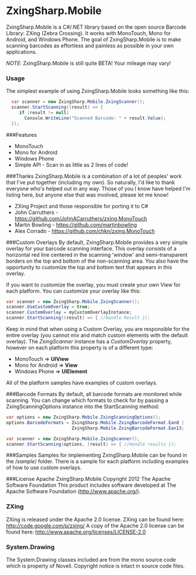 # ZxingSharp.Mobile

ZxingSharp.Mobile is a C#/.NET library based on the open source Barcode Library: ZXing (Zebra Crossing).  It works with MonoTouch, Mono for Android, and Windows Phone.  The goal of ZxingSharp.Mobile is to make scanning barcodes as effortless and painless as possible in your own applications.  

*NOTE*: ZxingSharp.Mobile is still quite BETA!  Your mileage may vary!

### Usage
The simplest example of using ZxingSharp.Mobile looks something like this:

```csharp  
  var scanner = new ZxingSharp.Mobile.ZxingScanner();
  scanner.StartScanning((result) => {   
     if (result != null)
       Console.WriteLine("Scanned Barcode: " + result.Value);
  });
```

###Features
- MonoTouch
- Mono for Android
- Windows Phone
- Simple API - Scan in as little as 2 lines of code!

###Thanks
ZxingSharp.Mobile is a combination of a lot of peoples' work that I've put together (including my own).  So naturally, I'd like to thank everyone who's helped out in any way.  Those of you I know have helped I'm listing here, but anyone else that was involved, please let me know!

- ZXing Project and those responsible for porting it to C#
- John Carruthers - https://github.com/JohnACarruthers/zxing.MonoTouch
- Martin Bowling - https://github.com/martinbowling
- Alex Corrado - https://github.com/chkn/zxing.MonoTouch

###Custom Overlays
By default, ZxingSharp.Mobile provides a very simple overlay for your barcode scanning interface.  This overlay consists of a horizontal red line centered in the scanning 'window' and semi-transparent borders on the top and bottom of the non-scanning area.  You also have the opportunity to customize the top and bottom text that appears in this overlay.

If you want to customize the overlay, you must create your own View for each platform.  You can customize your overlay like this:

```csharp
var scanner = new ZxingSharp.Mobile.ZxingScanner();
scanner.UseCustomOverlay = true;
scanner.CustomOverlay = myCustomOverlayInstance;
scanner.StartScanning((result) => { //Handle Result });
```

Keep in mind that when using a Custom Overlay, you are responsible for the entire overlay (you cannot mix and match custom elements with the default overlay).  The *ZxingScanner* instance has a *CustomOverlay* property, however on each platform this property is of a different type:

- MonoTouch => **UIView**
- Mono for Android => **View**
- Windows Phone => **UIElement**

All of the platform samples have examples of custom overlays.

###Barcode Formats
By default, all barcode formats are monitored while scanning.  You can change which formats to check for by passing a ZxingScanningOptions instance into the StartScanning method:

```csharp
var options = new ZxingSharp.Mobile.ZxingScanningOptions();
options.BarcodeFormats = ZxingSharp.Mobile.ZxingBarcodeFormat.Ean8 |
                         ZxingSharp.Mobile.ZxingBarcodeFormat.Ean13;

var scanner = new ZxingSharp.Mobile.ZxingScanner();
scanner.StartScanning(options, (result) => { //Handle results });
````

###Samples
Samples for implementing ZxingSharp.Mobile can be found in the /*sample*/ folder.  There is a sample for each platform including examples of how to use custom overlays.



###License
Apache ZxingSharp.Mobile Copyright 2012 The Apache Software Foundation
This product includes software developed at The Apache Software Foundation (http://www.apache.org/).

### ZXing
ZXing is released under the Apache 2.0 license.
ZXing can be found here: http://code.google.com/p/zxing/
A copy of the Apache 2.0 license can be found here: http://www.apache.org/licenses/LICENSE-2.0

### System.Drawing
The System.Drawing classes included are from the mono source code which is property of Novell.
Copyright notice is intact in source code files.
